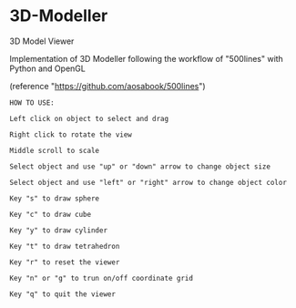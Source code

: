 # 3D-Modeller
3D Model Viewer

Implementation of 3D Modeller following the workflow of "500lines" with Python and OpenGL

(reference "https://github.com/aosabook/500lines")

~~~~~~~~~~~~~~~~~~~~~~~~~~~~~~~~~~~~~~~~~~~~~~~~~~~~~~~~~~~~~~~~~~~~~~~~~~~~~~~~~~~~~~~~~~~~~~~~~~~~~~~~~~~~~~
HOW TO USE:

Left click on object to select and drag

Right click to rotate the view

Middle scroll to scale

Select object and use "up" or "down" arrow to change object size

Select object and use "left" or "right" arrow to change object color

Key "s" to draw sphere

Key "c" to draw cube

Key "y" to draw cylinder

Key "t" to draw tetrahedron

Key "r" to reset the viewer

Key "n" or "g" to trun on/off coordinate grid 

Key "q" to quit the viewer

